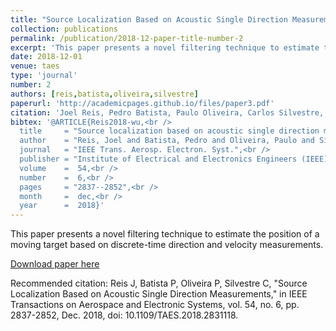 ```yaml
---
title: "Source Localization Based on Acoustic Single Direction Measurements"
collection: publications
permalink: /publication/2018-12-paper-title-number-2
excerpt: 'This paper presents a novel filtering technique to estimate the position of a moving target based on discrete-time direction and velocity measurements.'
date: 2018-12-01
venue: taes
type: 'journal'
number: 2
authors: [reis,batista,oliveira,silvestre]
paperurl: 'http://academicpages.github.io/files/paper3.pdf'
citation: 'Joel Reis, Pedro Batista, Paulo Oliveira, Carlos Silvestre, "Source Localization Based on Acoustic Single Direction Measurements," IEEE Transactions on Aerospace and Electronic Systems, vol. 54, no. 6, pp. 2837-2852, Dec. 2018, doi:10.1109/TAES.2018.2831118.'
bibtex: '@ARTICLE{Reis2018-wu,<br />
  title     = "Source localization based on acoustic single direction measurements",<br />
  author    = "Reis, Joel and Batista, Pedro and Oliveira, Paulo and Silvestre, Carlos",<br />
  journal   = "IEEE Trans. Aerosp. Electron. Syst.",<br />
  publisher = "Institute of Electrical and Electronics Engineers (IEEE)",<br />
  volume    =  54,<br />
  number    =  6,<br />
  pages     = "2837--2852",<br />
  month     =  dec,<br />
  year      =  2018}'
---
```

This paper presents a novel filtering technique to estimate the position of a moving target based on discrete-time direction and velocity measurements.

[Download paper here](http://academicpages.github.io/files/paper3.pdf)

Recommended citation: Reis J, Batista P, Oliveira P, Silvestre C, "Source Localization Based on Acoustic Single Direction Measurements," in IEEE Transactions on Aerospace and Electronic Systems, vol. 54, no. 6, pp. 2837-2852, Dec. 2018, doi: 10.1109/TAES.2018.2831118.
